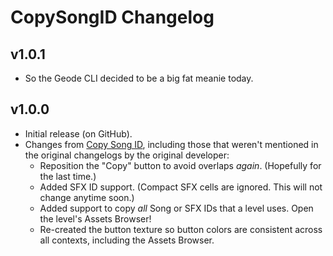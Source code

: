 # CopySongID Changelog
## v1.0.1
- So the Geode CLI decided to be a big fat meanie today.
## v1.0.0
- Initial release (on GitHub).
- Changes from [Copy Song ID](https://web.archive.org/web/20250506174353/https://github.com/JohnnyCena123/Copy-song-ID), including those that weren't mentioned in the original changelogs by the original developer:
  - Reposition the "Copy" button to avoid overlaps *again*. (Hopefully for the last time.)
  - Added SFX ID support. (Compact SFX cells are ignored. This will not change anytime soon.)
  - Added support to copy *all* Song or SFX IDs that a level uses. Open the level's Assets Browser!
  - Re-created the button texture so button colors are consistent across all contexts, including the Assets Browser.